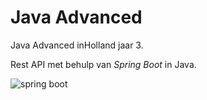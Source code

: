 # Java Advanced
Java Advanced inHolland jaar 3.

Rest API met behulp van *Spring Boot* in Java.

![spring boot](https://sdtimes.com/wp-content/uploads/2018/03/spring-boot-490x257.png)
